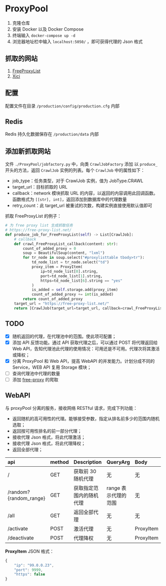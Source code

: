 # ProxyPool

1. 克隆仓库
2. 安装 Docker 以及 Docker Compose
3. 终端输入 `docker-compose up -d`
4. 浏览器地址栏中输入 `localhost:5050/` ，即可获得代理的 Json 格式

## 抓取的网站

1. [FreeProxyList](https://free-proxy-list.net/)
2. [Xici](https://www.xicidaili.com/)

## 配置

配置文件在目录 `/production/config/production.cfg` 内部

## Redis

Redis 持久化数据保存在 `/production/data` 内部

## 添加新抓取网站

文件 `./ProxyPool/jobfactory.py` 中，向类 `CrawlJobFactory` 添加 以 `produce_` 开头的方法，返回 `CrawlJob` 实例的列表。每个 `CrawlJob` 中的属性如下：

- job_type：任务类型，对于 CrawlJob 实例，值为 JobType.CRAWL
- target_url：目标抓取的 URL
- callback：network 模块抓取 URL 的内容，以返回的内容调用此回调函数。函数格式为 `[[str], int]`，返回添加到数据库中的代理数量
- retry_count：此 target_url 被重试的次数，构建实例直接使用默认值即可

抓取 FreeProxyList 的例子：

``` python
# 为 free proxy list 生成抓取任务
# https://free-proxy-list.net/
def produce_job_for_FreeProxyList(self) -> List[CrawlJob]:
    # callback
    def crawl_FreeProxyList_callback(content: str):
        count_of_added_proxy = 0
        soup = BeautifulSoup(content, "lxml")
        for tr_node in soup.select("#proxylisttable tbody>tr"):
            td_node_list = tr_node.select("td")
            proxy_item = ProxyItem(
                ip=td_node_list[0].string,
                port=td_node_list[1].string,
                https=td_node_list[6].string == "yes"
            )
            is_added = self.storage.add(proxy_item)
            count_of_added_proxy += int(is_added)
        return count_of_added_proxy
    target_url = "https://free-proxy-list.net/"
    return [CrawlJob(target_url=target_url, callback=crawl_FreeProxyList_callback),]
```

## TODO

- [x] 随机返回的代理，在代理池中的范围。使此项可配置；
- [x] 添加 API 反馈功能。通过 API 获取代理之后，可以通过 POST 将代理返回给 Web API，告知代理池此代理的使用情况：可用还是不可用。代理次将其激活或降权；
- [x] 分离 ProxyPool 和 Web API，提高 WebAPI 的并发能力。计划分成不同的 Service，WEB API 复用 Storage 模块；
- [ ] 查询代理池中代理的数量
- [ ] 添加 [free-proxy](http://free-proxy.cz/en/) 的爬取

## WebAPI

与 proxyPool 分离的服务，接收网络 RESTful 请求，完成下列功能：

- 返回随机的高可用性的代理。能够接受参数，指定从排名前多少的范围内随机选取；
- 返回按可用性排名的前一部分代理；
- 接收代理 Json 格式，将此代理激活；
- 接收代理 Json 格式，将此代理降权；
- 返回全部代理；

| api | method | Description | QueryArg | Body |
| :--- | :--- | :--- | :--- | :--- |
| / | GET | 获取前 30 随机代理 | 无 | 无 |
| /random?{random_range} | GET | 获取指定范围内的随机代理 | range 表示代理的范围 | 无 |
| /all | GET | 返回全部代理 | 无 | 无 |
| /activate | POST | 激活代理 | 无 | ProxyItem |
| /deactivate | POST | 代理降权 | 无 | ProxyItem |

**ProxyItem** JSON 格式：

```javascript
{
    "ip": "99.0.0.23",
    "port": 9999,
    "https": false
}
```
